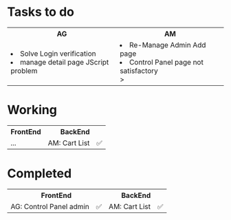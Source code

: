 # Tasks to do
<table>
    <tr>
        <th>AG</th>
        <th>AM</th>
    </tr>
    <tr>
        <td>
            <li>Solve Login verification</li>
            <li>manage detail page JScript problem</li
        </td>
        <td>
            <li>Re-Manage Admin Add page</li>
            <li>Control Panel page not satisfactory</li>>
        </td>
    </dr>
</table>

# Working
<table>
  <tr>
    <th colspan='2'>FrontEnd</th>
    <th colspan='2'>BackEnd</th>
  </tr>
  <tr aligh='center'>
  <!-- For Fornt end dev -->
    <td> ... </td>
    <td aligh='center'></td>
    <!-- for back end dev -->
    <td>AM: Cart List</td>
    <td aligh='center'>✅</td>
  </tr>
</table>

# Completed
<table>
  <tr>
    <th colspan='2'>FrontEnd</th>
    <th colspan='2'>BackEnd</th>
  </tr>
  <tr aligh='center'>
  <!-- For Fornt end dev -->
    <td>AG: Control Panel admin</td>
    <td aligh='center'>✅</td>
    <!-- for back end dev -->
    <td>AM: Cart List</td>
    <td aligh='center'>✅</td>
  </tr>
</table>
